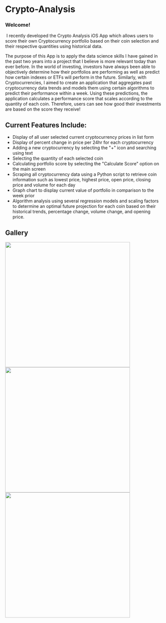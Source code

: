 # Crypto-Analysis

### ​Welcome!
​
I recently developed the Crypto Analysis iOS App which allows users to score their own Cryptocurrency portfolio based on their coin selection and their respective quantities using historical data. 

The purpose of this App is to apply the data science skills I have gained in the past two years into a project that I believe is more relevant today than ever before. In the world of investing, investors have always been able to objectively determine how their portfolios are performing as well as predict how certain indexes or ETFs will perform in the future. Similarly, with Cryptocurrencies, I aimed to create an application that aggregates past cryptocurrency data trends and models them using certain algorithms to predict their performance within a week. Using these predictions, the application calculates a performance score that scales according to the quantity of each coin. Therefore, users can see how good their investments are based on the score they receive!

## Current Features Include:
- Display of all user selected current cryptocurrency prices in list form
- Display of percent change in price per 24hr for each cryptocurrency
- Adding a new cryptocurrency by selecting the "+" icon and searching using text
- Selecting the quantity of each selected coin
- Calculating portfolio score by selecting the "Calculate Score" option on the main screen
- Scraping all cryptocurrency data using a Python script to retrieve coin information such as lowest price, highest price, open price, closing price and volume for each day
- Graph chart to display current value of portfolio in comparison to the week prior
- Algorithm analysis using several regression models and scaling factors to determine an optimal future projection for each coin based on their historical trends, percentage change, volume change, and opening price. ​

## Gallery

<img src="CryptoUI/1.jpg" height="400"> <img src="CryptoUI/scoreDisplay.jpg" height="400">
<img src="CryptoUI/2.jpg" height="400">



